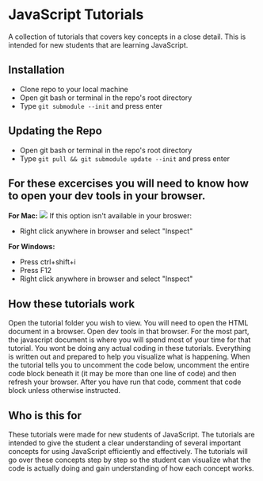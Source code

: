 # JavaScript Tutorials
A collection of tutorials that covers key concepts in a close detail. This is intended for new students that are learning JavaScript.

## Installation
- Clone repo to your local machine
- Open git bash or terminal in the repo's root directory
- Type `git submodule --init` and press enter

## Updating the Repo
- Open git bash or terminal in the repo's root directory
- Type  `git pull && git submodule update --init`  and press enter

## For these excercises you will need to know how to open your dev tools in your browser.

**For Mac:**
![](http://www.compjour.org/files/images/tutorials/devtools/intro-devtools-open-panel.gif)
If this option isn't available in your broswer:
- Right click anywhere in browser and select "Inspect"

**For Windows:**
- Press ctrl+shift+i
- Press F12
- Right click anywhere in browser and select "Inspect"

## How these tutorials work
Open the tutorial folder you wish to view. You will need to open the HTML document in a browser. Open dev tools in that browser. For the most part, the javascript document is where you will spend most of your time for that tutorial. You wont be doing any actual coding in these tutorials. Everything is written out and prepared to help you visualize what is happening. When the tutorial tells you to uncomment the code below, uncomment the entire code block beneath it (it may be more than one line of code) and then refresh your browser. After you have run that code, comment that code block unless otherwise instructed.

## Who is this for
These tutorials were made for new students of JavaScript. The tutorials are intended to give the student a clear understanding of several important concepts for using JavaScript efficiently and effectively. The tutorials will go over these concepts step by step so the student can visualize what the code is actually doing and gain understanding of how each concept works.

